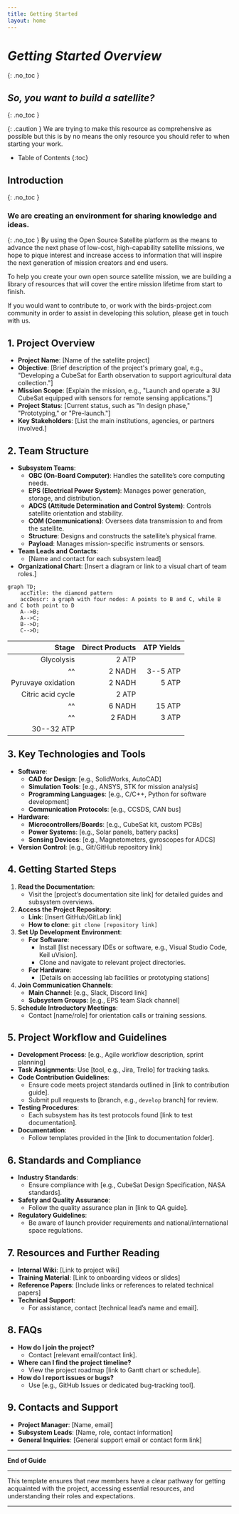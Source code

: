 ```yaml
---
title: Getting Started
layout: home
---
```


# *Getting Started Overview*
{: .no_toc }

## *So, you want to build a satellite?*
{: .no_toc }

{: .caution }
We are trying to make this resource as comprehensive as possible but this is by no means the only resource you should refer to when starting your work.


- Table of Contents
{:toc}


## Introduction
{: .no_toc }
### We are creating an environment for sharing knowledge and ideas.
{: .no_toc }
By using the Open Source Satellite platform as the means to advance the next phase of low-cost, high-capability satellite missions, we hope to pique interest and increase access to information that will inspire the next generation of mission creators and end users.

To help you create your own open source satellite mission, we are building a library of resources that will cover the entire mission lifetime from start to finish. 

If you would want to contribute to, or work with the birds-project.com community in order to assist in developing this solution, please get in touch with us.


## **1. Project Overview**
   - **Project Name**: [Name of the satellite project]
   - **Objective**: [Brief description of the project's primary goal, e.g., "Developing a CubeSat for Earth observation to support agricultural data collection."]
   - **Mission Scope**: [Explain the mission, e.g., "Launch and operate a 3U CubeSat equipped with sensors for remote sensing applications."]
   - **Project Status**: [Current status, such as "In design phase," "Prototyping," or "Pre-launch."]
   - **Key Stakeholders**: [List the main institutions, agencies, or partners involved.]

## **2. Team Structure**
   - **Subsystem Teams**:
     - **OBC (On-Board Computer)**: Handles the satellite’s core computing needs.
     - **EPS (Electrical Power System)**: Manages power generation, storage, and distribution.
     - **ADCS (Attitude Determination and Control System)**: Controls satellite orientation and stability.
     - **COM (Communications)**: Oversees data transmission to and from the satellite.
     - **Structure**: Designs and constructs the satellite’s physical frame.
     - **Payload**: Manages mission-specific instruments or sensors.
   - **Team Leads and Contacts**:
     - [Name and contact for each subsystem lead]
   - **Organizational Chart**: [Insert a diagram or link to a visual chart of team roles.]

```mermaid
graph TD;
    accTitle: the diamond pattern
    accDescr: a graph with four nodes: A points to B and C, while B and C both point to D
    A-->B;
    A-->C;
    B-->D;
    C-->D;
```
|              Stage | Direct Products | ATP Yields |
| -----------------: | --------------: | ---------: |
|         Glycolysis |          2 ATP              ||
| ^^                 |          2 NADH |   3--5 ATP |
| Pyruvaye oxidation |          2 NADH |      5 ATP |
|  Citric acid cycle |          2 ATP              ||
| ^^                 |          6 NADH |     15 ATP |
| ^^                 |          2 FADH |      3 ATP |
|                               30--32 ATP        |||



## **3. Key Technologies and Tools**
   - **Software**:
     - **CAD for Design**: [e.g., SolidWorks, AutoCAD]
     - **Simulation Tools**: [e.g., ANSYS, STK for mission analysis]
     - **Programming Languages**: [e.g., C/C++, Python for software development]
     - **Communication Protocols**: [e.g., CCSDS, CAN bus]
   - **Hardware**:
     - **Microcontrollers/Boards**: [e.g., CubeSat kit, custom PCBs]
     - **Power Systems**: [e.g., Solar panels, battery packs]
     - **Sensing Devices**: [e.g., Magnetometers, gyroscopes for ADCS]
   - **Version Control**: [e.g., Git/GitHub repository link]

## **4. Getting Started Steps**
1. **Read the Documentation**:
   - Visit the [project’s documentation site link] for detailed guides and subsystem overviews.
2. **Access the Project Repository**:
   - **Link**: [Insert GitHub/GitLab link]
   - **How to clone**: `git clone [repository link]`
3. **Set Up Development Environment**:
   - **For Software**:
     - Install [list necessary IDEs or software, e.g., Visual Studio Code, Keil uVision].
     - Clone and navigate to relevant project directories.
   - **For Hardware**:
     - [Details on accessing lab facilities or prototyping stations]
4. **Join Communication Channels**:
   - **Main Channel**: [e.g., Slack, Discord link]
   - **Subsystem Groups**: [e.g., EPS team Slack channel]
5. **Schedule Introductory Meetings**:
   - Contact [name/role] for orientation calls or training sessions.

## **5. Project Workflow and Guidelines**
   - **Development Process**: [e.g., Agile workflow description, sprint planning]
   - **Task Assignments**: Use [tool, e.g., Jira, Trello] for tracking tasks.
   - **Code Contribution Guidelines**:
     - Ensure code meets project standards outlined in [link to contribution guide].
     - Submit pull requests to [branch, e.g., `develop` branch] for review.
   - **Testing Procedures**:
     - Each subsystem has its test protocols found [link to test documentation].
   - **Documentation**:
     - Follow templates provided in the [link to documentation folder].

## **6. Standards and Compliance**
   - **Industry Standards**:
     - Ensure compliance with [e.g., CubeSat Design Specification, NASA standards].
   - **Safety and Quality Assurance**:
     - Follow the quality assurance plan in [link to QA guide].
   - **Regulatory Guidelines**:
     - Be aware of launch provider requirements and national/international space regulations.

## **7. Resources and Further Reading**
   - **Internal Wiki**: [Link to project wiki]
   - **Training Material**: [Link to onboarding videos or slides]
   - **Reference Papers**: [Include links or references to related technical papers]
   - **Technical Support**:
     - For assistance, contact [technical lead’s name and email].

## **8. FAQs**
   - **How do I join the project?**
     - Contact [relevant email/contact link].
   - **Where can I find the project timeline?**
     - View the project roadmap [link to Gantt chart or schedule].
   - **How do I report issues or bugs?**
     - Use [e.g., GitHub Issues or dedicated bug-tracking tool].

## **9. Contacts and Support**
   - **Project Manager**: [Name, email]
   - **Subsystem Leads**: [Name, role, contact information]
   - **General Inquiries**: [General support email or contact form link]

---

**End of Guide**

---

This template ensures that new members have a clear pathway for getting acquainted with the project, accessing essential resources, and understanding their roles and expectations.

----

[GitHub]: https://docs.github.com/en/pages
[README]: https://github.com/BIRDSOpenSource/Build-A-Satellite/blob/main/README.md
